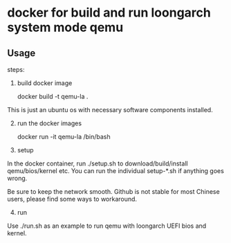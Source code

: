 # docker for build and run loongarch system mode qemu

## Usage

steps:

1. build docker image

    docker build -t qemu-la .

This is just an ubuntu os with necessary software components installed.

2. run the docker images

    docker run -it qemu-la /bin/bash

3. setup

In the docker container, run ./setup.sh to download/build/install qemu/bios/kernel etc. You can run the individual setup-*.sh if anything goes wrong.

Be sure to keep the network smooth. Github is not stable for most Chinese users, please find some ways to workaround.

4. run

Use ./run.sh as an example to run qemu with loongarch UEFI bios and kernel.
